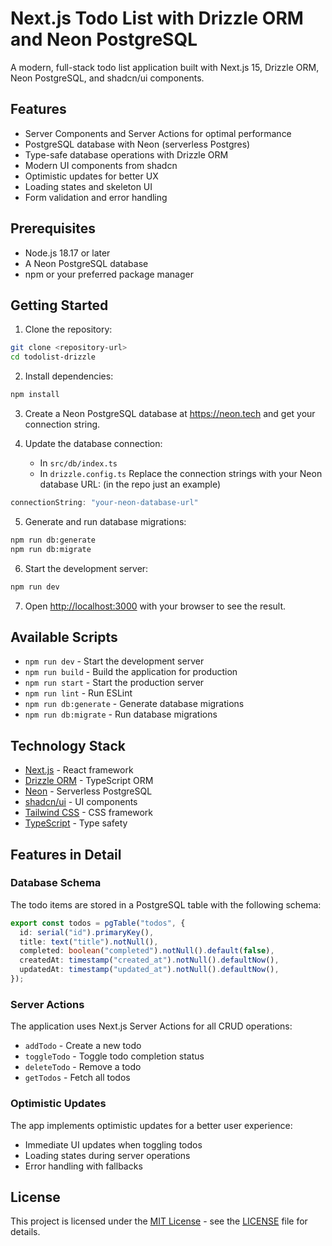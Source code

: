 # Next.js Todo List with Drizzle ORM and Neon PostgreSQL

A modern, full-stack todo list application built with Next.js 15, Drizzle ORM, Neon PostgreSQL, and shadcn/ui components.

## Features

- Server Components and Server Actions for optimal performance
- PostgreSQL database with Neon (serverless Postgres)
- Type-safe database operations with Drizzle ORM
- Modern UI components from shadcn
- Optimistic updates for better UX
- Loading states and skeleton UI
- Form validation and error handling

## Prerequisites

- Node.js 18.17 or later
- A Neon PostgreSQL database
- npm or your preferred package manager

## Getting Started

1. Clone the repository:
```bash
git clone <repository-url>
cd todolist-drizzle
```

2. Install dependencies:
```bash
npm install
```

3. Create a Neon PostgreSQL database at https://neon.tech and get your connection string.

4. Update the database connection:
   - In `src/db/index.ts`
   - In `drizzle.config.ts`
   Replace the connection strings with your Neon database URL: (in the repo just an example)
```typescript
connectionString: "your-neon-database-url"
```

5. Generate and run database migrations:
```bash
npm run db:generate
npm run db:migrate
```

6. Start the development server:
```bash
npm run dev
```

7. Open [http://localhost:3000](http://localhost:3000) with your browser to see the result.

## Available Scripts

- `npm run dev` - Start the development server
- `npm run build` - Build the application for production
- `npm run start` - Start the production server
- `npm run lint` - Run ESLint
- `npm run db:generate` - Generate database migrations
- `npm run db:migrate` - Run database migrations

## Technology Stack

- [Next.js](https://nextjs.org/) - React framework
- [Drizzle ORM](https://orm.drizzle.team/) - TypeScript ORM
- [Neon](https://neon.tech/) - Serverless PostgreSQL
- [shadcn/ui](https://ui.shadcn.com/) - UI components
- [Tailwind CSS](https://tailwindcss.com/) - CSS framework
- [TypeScript](https://www.typescriptlang.org/) - Type safety

## Features in Detail

### Database Schema

The todo items are stored in a PostgreSQL table with the following schema:

```typescript
export const todos = pgTable("todos", {
  id: serial("id").primaryKey(),
  title: text("title").notNull(),
  completed: boolean("completed").notNull().default(false),
  createdAt: timestamp("created_at").notNull().defaultNow(),
  updatedAt: timestamp("updated_at").notNull().defaultNow(),
});
```

### Server Actions

The application uses Next.js Server Actions for all CRUD operations:

- `addTodo` - Create a new todo
- `toggleTodo` - Toggle todo completion status
- `deleteTodo` - Remove a todo
- `getTodos` - Fetch all todos

### Optimistic Updates

The app implements optimistic updates for a better user experience:

- Immediate UI updates when toggling todos
- Loading states during server operations
- Error handling with fallbacks

## License

This project is licensed under the [MIT License](LICENSE) - see the [LICENSE](LICENSE) file for details.
